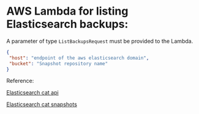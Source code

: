 # AWS Lambda for listing Elasticsearch backups:

A parameter of type `ListBackupsRequest` must be provided to the Lambda.

```json
{
 "host": "endpoint of the aws elasticsearch domain",
 "bucket": "Snapshot repository name"
}
```

Reference:

[Elasticsearch cat api](https://www.elastic.co/guide/en/elasticsearch/reference/current/cat.html#cat)

[Elasticsearch cat snapshots](https://www.elastic.co/guide/en/elasticsearch/reference/current/cat-snapshots.html#cat-snapshots)